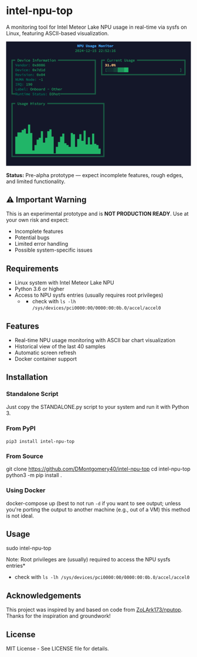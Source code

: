 # intel-npu-top 

A monitoring tool for Intel Meteor Lake NPU usage in real-time via sysfs on Linux, featuring ASCII-based visualization.

![NPU Usage Monitor Screenshot](assets/screenshot.png)

**Status:** Pre-alpha prototype — expect incomplete features, rough edges, and limited functionality.

## ⚠️ Important Warning

This is an experimental prototype and is **NOT PRODUCTION READY**. Use at your own risk and expect:
- Incomplete features
- Potential bugs
- Limited error handling
- Possible system-specific issues

## Requirements

- Linux system with Intel Meteor Lake NPU
- Python 3.6 or higher
- Access to NPU sysfs entries (usually requires root privileges)
  - * check with `ls -lh /sys/devices/pci0000:00/0000:00:0b.0/accel/accel0`

## Features

* Real-time NPU usage monitoring with ASCII bar chart visualization
* Historical view of the last 40 samples
* Automatic screen refresh
* Docker container support

## Installation

### Standalone Script

Just copy the STANDALONE.py script to your system and run it with Python 3.

### From PyPI

`pip3 install intel-npu-top`

### From Source

git clone https://github.com/DMontgomery40/intel-npu-top
cd intel-npu-top
python3 -m pip install .

### Using Docker

docker-compose up (best to not run `-d` if you want to see output; unless you're porting the output to another machine (e.g., out of a VM) this method is not ideal. 

## Usage

sudo intel-npu-top

Note: Root privileges are (usually) required to access the NPU sysfs entries*

  * check with `ls -lh /sys/devices/pci0000:00/0000:00:0b.0/accel/accel0`

## Acknowledgements

This project was inspired by and based on code from [ZoLArk173/nputop](https://github.com/ZoLArk173/nputop). Thanks for the inspiration and groundwork!

## License

MIT License - See LICENSE file for details.
